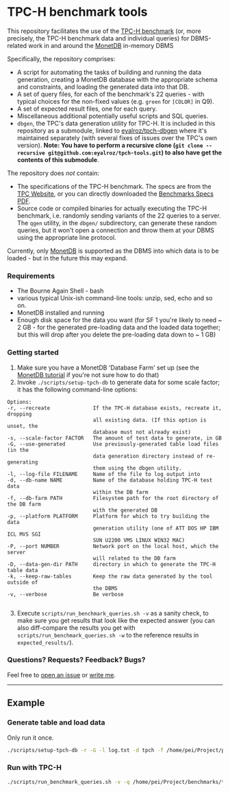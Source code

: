 # TPC-H benchmark tools

This repository facilitates the use of the [TPC-H benchmark](http://www.tpc.org/tpch/) (or, more precisely, the TPC-H benchmark data and individual queries) for DBMS-related work in and around the [MonetDB](http://www.monetdb.org/) in-memory DBMS

Specifically, the repository comprises:

* A script for automating the tasks of building and running the data generation, creating a MonetDB database with the appropriate  schema and constraints, and loading the generated data into that DB.
* A set of query files, for each of the benchmark's 22 queries - with typical choices for the non-fixed values (e.g. `green` for `[COLOR]` in Q9).
* A set of expected result files, one for each query.
* Miscellaneous additional potentially useful scripts and SQL queries\.
* `dbgen`, the TPC's data generation utility for TPC-H. It is included in this repository as a submodule, linked to [eyalroz/tpch-dbgen](https://github.com/eyalroz/tpch-dbgen/) where it's maintained separately (with several fixes of issues over the TPC's own version). **Note: You have to perform a recursive clone (`git clone --recursive git@github.com:eyalroz/tpch-tools.git`) to also have get the contents of this submodule**.

The repository does _not_ contain:

* The specifications of the TPC-H benchmark. The specs are from the [TPC Website](http://www.tpc.org/tpc_documents_current_versions/current_specifications.asp), or you can directly downloaded the [Benchmarks Specs PDF](http://www.tpc.org/TPC_Documents_Current_Versions/pdf/TPC-H_v2.17.3.pdf).
* Source code or compiled binaries for actually executing the TPC-H benchmark, i.e. randomly sending variants of the 22 queries to a server. The `qgen` utility, in the `dbgen/` subdirectory, can generate these random queries, but it won't open a connection and throw them at your DBMS using the appropriate line protocol.

Currently, only [MonetDB](https://www.monetdb.org/) is supported as the DBMS into which data is to be loaded - but in the future this may expand.

### Requirements

* The Bourne Again Shell - bash
* various typical Unix-ish command-line tools: unzip, sed, echo and so on.
* MonetDB installed and running
* Enough disk space for the data you want (for SF 1 you're likely to need ~ 2 GB - for the generated pre-loading data and the loaded data together; but this will drop after you delete the pre-loading data down to ~ 1 GB)

### Getting started

1. Make sure you have a MonetDB 'Database Farm' set up (see the [MonetDB tutorial](https://www.monetdb.org/Documentation/UserGuide/Tutorial) if you're not sure how to do that)
2. Invoke `./scripts/setup-tpch-db` to generate data for some scale factor; it has the following command-line options:

  ```
Options:
  -r, --recreate              If the TPC-H database exists, recreate it, dropping
                              all existing data. (If this option is unset, the 
                              database must not already exist)
  -s, --scale-factor FACTOR   The amount of test data to generate, in GB
  -G, --use-generated         Use previously-generated table load files (in the
                              data generation directory instead of re-generating
                              them using the dbgen utility.
  -l, --log-file FILENAME     Name of the file to log output into
  -d, --db-name NAME          Name of the database holding TPC-H test data
                              within the DB farm
  -f, --db-farm PATH          Filesystem path for the root directory of the DB farm
                              with the generated DB
  -p, --platform PLATFORM     Platform for which to try building the data 
                              generation utility (one of ATT DOS HP IBM ICL MVS SGI
                              SUN U2200 VMS LINUX WIN32 MAC)
  -P, --port NUMBER           Network port on the local host, which the server
                              will related to the DB farm
  -D, --data-gen-dir PATH     directory in which to generate the TPC-H table data
  -k, --keep-raw-tables       Keep the raw data generated by the tool outside of
                              the DBMS
  -v, --verbose               Be verbose


 ```
3. Execute `scripts/run_benchmark_queries.sh -v` as a sanity check, to make sure you get results that look like the expected answer (you can also diff-compare the results you get with  `scripts/run_benchmark_queries.sh -w` to the reference results in `expected_results/`).

### Questions? Requests? Feedback? Bugs?

Feel free to [open an issue](https://github.com/eyalroz/tpch-tools/issues) or [write me](mailto:E.Rozenberg@cwi.nl).



-----------------------------------------------------------

## Example

### Generate table and load data

Only run it once.

```bash
./scripts/setup-tpch-db -r -G -l log.txt -d tpch -f /home/pei/Project/project_bins/monetdb_data -p LINUX -D /home/pei/Project/benchmarks/tpch-postgres/dbgen/out -k -v
```

### Run with TPC-H

```bash
./scripts/run_benchmark_queries.sh -v -q /home/pei/Project/benchmarks/tpch-postgres/dbgen/out/skinner_pure_queries -d tpch -f csv
```
